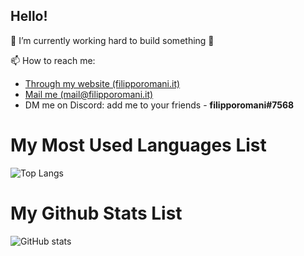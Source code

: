 <h2>Hello!</h2>

🔭 I’m currently working hard to build something 🙂

📫 How to reach me:
<ul>
    <li><a href="https://filipporomani.it">Through my website (filipporomani.it)</a></li>
    <li><a href="mailto:mail@filipporomani.it">Mail me (mail@filipporomani.it)</a></li>
    <li>DM me on Discord: add me to your friends - <strong>filipporomani#7568</strong></li>
</ul>


# My Most Used Languages List
![Top Langs](https://github-readme-stats.vercel.app/api/top-langs/?username=filipporomani&text_color=daf7dc&title_color=ffffff&bg_color=8e2de2,8e2de2,4a00e0)

# My Github Stats List
![GitHub stats](https://github-readme-stats.vercel.app/api?username=filipporomani&show_icons=true&title_color=ffffff&text_color=daf7dc&bg_color=8e2de2,8e2de2,4a00e0)
